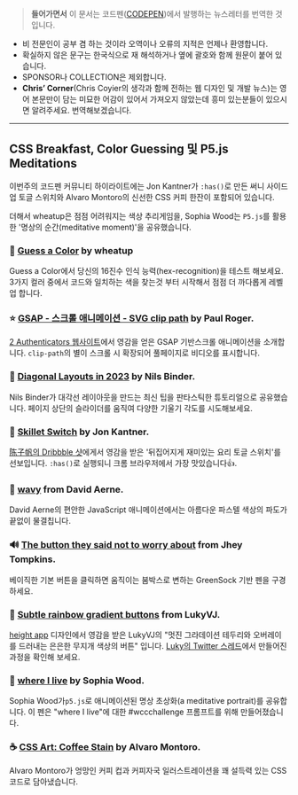 > **들어가면서**
이 문서는 코드펜([CODEPEN](https://codepen.io/))에서 발행하는 뉴스레터를 번역한 것입니다.
- 비 전문인이 공부 겸 하는 것이라 오역이나 오류의 지적은 언제나 환영합니다.
- 확실하지 않은 문구는 한국식으로 재 해석하거나 옆에 괄호와 함께 원문이 붙어 있습니다.
- SPONSOR나 COLLECTION은 제외합니다.
- **Chris’ Corner**(Chris Coyier의 생각과 함께 전하는 웹 디자인 및 개발 뉴스)는 영어 본문만이 담는 미묘한 어감이 있어서 가져오지 않았는데 흥미 있는분들이 있으시면 알려주세요. 번역해보겠습니다.

---

## CSS Breakfast, Color Guessing 및 P5.js Meditations

이번주의 코드펜 커뮤니티 하이라이트에는 Jon Kantner가 `:has()`로 만든 써니 사이드 업 토글 스위치와 Alvaro Montoro의 신선한 CSS 커피 한잔이 포함되어 있습니다.

더해서 wheatup은 점점 어려워지는 색상 추리게임을, Sophia Wood는 `P5.js`를 활용한 '명상의 순간(meditative moment)'을 공유했습니다.


### 🎨 [Guess a Color](http://post.spmailtechnolo.com/f/a/iE8vJEsM-P7AisetUVkEig~~/AABEfgA~/RgRmIBFEP0QmaHR0cHM6Ly9jb2RlcGVuLmlvL3doZWF0dXAvcGVuL2R5Z0dRT09XA3NwY0IKZCJajD1kFFDGdFIZZGFiaW5AY2hyaXNhbmRwYXJ0bmVycy5jb1gEAAAAAA~~) by wheatup
Guess a Color에서 당신의 16진수 인식 능력(hex-recognition)을 테스트 해보세요. 
3가지 컬러 중에서 코드와 일치하는 색을 찾는것 부터 시작해서 점점 더 까다롭게 레벨업 합니다.

### ⭐️ [GSAP - 스크롤 애니메이션 - SVG clip path](http://post.spmailtechnolo.com/f/a/m0SkFQ1KcQ1NCE13UgYHRA~~/AABEfgA~/RgRmIBFEP0QmaHR0cHM6Ly9jb2RlcGVuLmlvL1Rpb3BheW8vcGVuL2VZUHBMVmVXA3NwY0IKZCJajD1kFFDGdFIZZGFiaW5AY2hyaXNhbmRwYXJ0bmVycy5jb1gEAAAAAA~~) by Paul Roger.
[2 Authenticators 웹사이트](https://www.2a.co/scs/home.ssp)에서 영감을 얻은  GSAP 기반스크롤 애니메이션을 소개합니다. `clip-path`의 별이 스크롤 시 확장되어 풀페이지로 비디오를 표시합니다.

### 📐 [Diagonal Layouts in 2023](http://post.spmailtechnolo.com/f/a/AdRo18Rby1P5MUDrn9zHdQ~~/AABEfgA~/RgRmIBFEP0QmaHR0cHM6Ly9jb2RlcGVuLmlvL2VuYmVlODEvcGVuL01XUHdNTUpXA3NwY0IKZCJajD1kFFDGdFIZZGFiaW5AY2hyaXNhbmRwYXJ0bmVycy5jb1gEAAAAAA~~) by Nils Binder.
Nils Binder가 대각선 레이아웃을 만드는 최신 팁을 판타스틱한 튜토리얼으로 공유했습니다.
페이지 상단의 슬라이더를 움직여 다양한 기울기 각도를 시도해보세요.

### 🍳 [Skillet Switch](http://post.spmailtechnolo.com/f/a/rPa7C4__7UyeU17CiBM73Q~~/AABEfgA~/RgRmIBFEP0QnaHR0cHM6Ly9jb2RlcGVuLmlvL2prYW50bmVyL3Blbi9yTnF4TlhXVwNzcGNCCmQiWow9ZBRQxnRSGWRhYmluQGNocmlzYW5kcGFydG5lcnMuY29YBAAAAAA~) by Jon Kantner.
[陈子帆의 Dribbble 샷](https://dribbble.com/shots/9177516-lottie-egg-toggle-web-switch/)에게서 영감을 받은 '뒤집어지게 재미있는 요리 토글 스위치'를 선보입니다. 
`:has()`로 실행되니 크롬 브라우저에서 가장 맛있습니다👍.

### 🌊 [wavy](http://post.spmailtechnolo.com/f/a/WJdg7YuRTufVknee5NCnfA~~/AABEfgA~/RgRmIBFEP0QlaHR0cHM6Ly9jb2RlcGVuLmlvL21lb2RhaS9wZW4vUndlV0dOdlcDc3BjQgpkIlqMPWQUUMZ0UhlkYWJpbkBjaHJpc2FuZHBhcnRuZXJzLmNvWAQAAAAA) from David Aerne.
David Aerne의 편안한 JavaScript 애니메이션에서는 아름다운 파스텔 색상의 파도가 끝없이 물결칩니다.

### 🔊 [The button they said not to worry about](http://post.spmailtechnolo.com/f/a/tHUFr3WUnS8jdHDtiQCMrA~~/AABEfgA~/RgRmIBFEP0QjaHR0cHM6Ly9jb2RlcGVuLmlvL2poM3kvcGVuL1dOYXZNeHpXA3NwY0IKZCJajD1kFFDGdFIZZGFiaW5AY2hyaXNhbmRwYXJ0bmVycy5jb1gEAAAAAA~~) from Jhey Tompkins.
베이직한 기본 버튼을 클릭하면 움직이는 붐박스로 변하는 GreenSock 기반 펜을 구경하세요.

### 🌈 [Subtle rainbow gradient buttons](http://post.spmailtechnolo.com/f/a/mVEiKlIPJDygbbELBNKpHQ~~/AABEfgA~/RgRmIBFEP0QlaHR0cHM6Ly9jb2RlcGVuLmlvL0x1a3lWai9wZW4vYkdtRUxZUlcDc3BjQgpkIlqMPWQUUMZ0UhlkYWJpbkBjaHJpc2FuZHBhcnRuZXJzLmNvWAQAAAAA) from LukyVJ.
[height app](https://height.app/) 디자인에서 영감을 받은 LukyVJ의 "멋진 그라데이션 테두리와 오버레이를 드러내는 은은한 무지개 색상의 버튼" 입니다.
[Luky의 Twitter 스레드]()에서 만들어진 과정을 확인해 보세요.

### 🧘 [where I live](http://post.spmailtechnolo.com/f/a/Vevv_CG0b02l6XrP1hvPsQ~~/AABEfgA~/RgRmIBFEP0QraHR0cHM6Ly9jb2RlcGVuLmlvL2ZyYWN0YWxraXR0eS9wZW4vZHlxeE9QbVcDc3BjQgpkIlqMPWQUUMZ0UhlkYWJpbkBjaHJpc2FuZHBhcnRuZXJzLmNvWAQAAAAA) by Sophia Wood.
Sophia Wood가`p5.js`로 애니메이션된 명상 초상화(a meditative portrait)를 공유합니다.
이 펜은 "where I live"에 대한 #wccchallenge 프롬프트를 위해 만들어졌습니다.

### ☕️ [CSS Art: Coffee Stain]() by Alvaro Montoro.
Alvaro Montoro가 엉망인 커피 컵과 커피자국 일러스트레이션을 꽤 설득력 있는 CSS 코드로 담아냈습니다.

